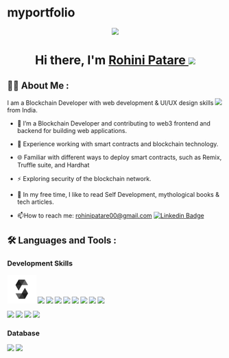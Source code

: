# myportfolio

<div id="header" align="center">
  <img src="headgif.gif" width="20%"/>
  <h1>Hi there, I'm 
    <a href="www.linkedin.com/in/rohinipatare/">
    Rohini Patare
  </a> <img src="https://media.giphy.com/media/hvRJCLFzcasrR4ia7z/giphy.gif" width="20px"/></h1>
</div>

## :woman_technologist: About Me :
I am a Blockchain Developer with web development & UI/UX design skills <img src="https://media.giphy.com/media/WUlplcMpOCEmTGBtBW/giphy.gif" width="30"> from India.
- :telescope: I’m a Blockchain Developer and contributing to web3 frontend and backend for building web applications.

- :seedling: Experience working with smart contracts and blockchain technology.

- :globe_with_meridians: Familiar with different ways to deploy smart contracts, such as Remix, Truffle suite, and Hardhat
  
- :zap: Exploring security of the blockchain network.
  
- :dizzy: In my free time, I like to read Self Development, mythological books & tech articles.

- :mailbox:How to reach me: rohinipatare00@gmail.com  [![Linkedin Badge](https://img.shields.io/badge/-rohini-blue?style=flat&logo=Linkedin&logoColor=white)](https://www.linkedin.com/in/rohinipatare/)


##  :hammer_and_wrench: Languages and Tools :

### Development Skills
<p>
  <img src="/assets/skills/solidity.png" width="67.5px" />
  <img src="ethereum.png" width="67.5px" />
  <img src="Hyperledger Fabric.png" width="67.5px" />
  <img src="cryptography.png" width="67.5px" />
  <img src="truffle.png" width="67.5px" />
  <img src="Hardhat.png" width="67.5px" />
  <img src="web3js.png" width="67.5px" />
  <img src="IPFS.png" width="67.5px" />
  <img src="defi.png" width="67.5px" />

</p>


<p>  
  <img src="git.png" width="67.5px" />
  <img src="linux.png" width="67.5px" />
  <img src="figma.png" width="67.5px" />
  <img src="vscode.png" width="67.5px" />
</p>

### Database
<p>
  <img src="mysql.png" width="67.5px" />
  <img src="mongodb.png" width="67.5px" />
</p>


